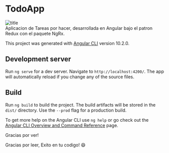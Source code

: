 # TodoApp

![title](https://i.ibb.co/vXKL0Sj/HedM5G4l.jpg)  
Aplicacion de Tareas por hacer, desarrollada en Angular bajo el patron Redux con el paquete NgRx.  

This project was generated with [Angular CLI](https://github.com/angular/angular-cli) version 10.2.0.

## Development server

Run `ng serve` for a dev server. Navigate to `http://localhost:4200/`. The app will automatically reload if you change any of the source files.

## Build

Run `ng build` to build the project. The build artifacts will be stored in the `dist/` directory. Use the `--prod` flag for a production build.


To get more help on the Angular CLI use `ng help` or go check out the [Angular CLI Overview and Command Reference](https://angular.io/cli) page.

Gracias por ver! 

Gracias por leer, Exito en tu codigo! 😄
